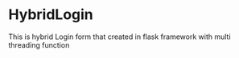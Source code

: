 # HybridLogin
This is hybrid Login form that created in flask framework with multi threading function
